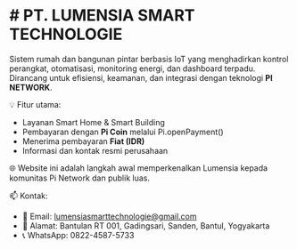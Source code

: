 # # PT. LUMENSIA SMART TECHNOLOGIE

Sistem rumah dan bangunan pintar berbasis IoT yang menghadirkan kontrol perangkat, otomatisasi, monitoring energi, dan dashboard terpadu. Dirancang untuk efisiensi, keamanan, dan integrasi dengan teknologi **PI NETWORK**.

💡 Fitur utama:
- Layanan Smart Home & Smart Building
- Pembayaran dengan **Pi Coin** melalui Pi.openPayment()
- Menerima pembayaran **Fiat (IDR)**
- Informasi dan kontak resmi perusahaan

🌐 Website ini adalah langkah awal memperkenalkan Lumensia kepada komunitas Pi Network dan publik luas.

📫 Kontak:
- 📧 Email: lumensiasmarttechnologie@gmail.com  
- 📍 Alamat: Bantulan RT 001, Gadingsari, Sanden, Bantul, Yogyakarta  
- 📞 WhatsApp: 0822-4587-5733
